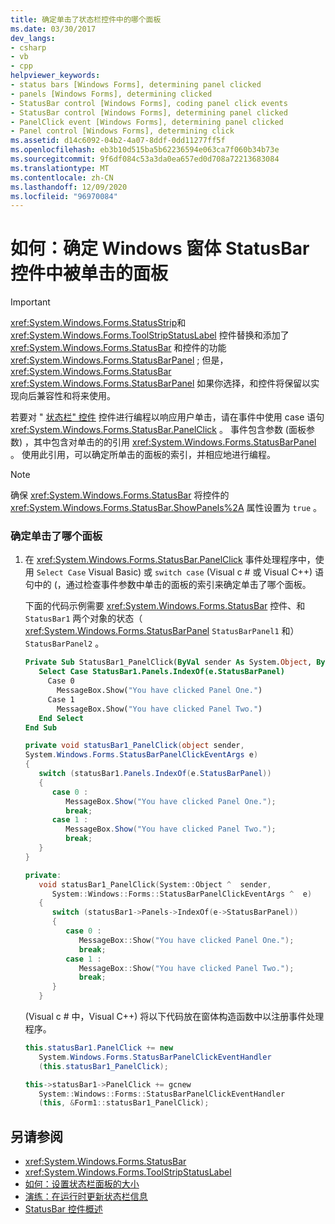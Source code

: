 ```yaml
---
title: 确定单击了状态栏控件中的哪个面板
ms.date: 03/30/2017
dev_langs:
- csharp
- vb
- cpp
helpviewer_keywords:
- status bars [Windows Forms], determining panel clicked
- panels [Windows Forms], determining clicked
- StatusBar control [Windows Forms], coding panel click events
- StatusBar control [Windows Forms], determining panel clicked
- PanelClick event [Windows Forms], determining panel clicked
- Panel control [Windows Forms], determining click
ms.assetid: d14c6092-04b2-4a07-8ddf-0dd11277ff5f
ms.openlocfilehash: eb3b10d515ba5b62236594e063ca7f060b34b73e
ms.sourcegitcommit: 9f6df084c53a3da0ea657ed0d708a72213683084
ms.translationtype: MT
ms.contentlocale: zh-CN
ms.lasthandoff: 12/09/2020
ms.locfileid: "96970084"
---
```

# <a name="how-to-determine-which-panel-in-the-windows-forms-statusbar-control-was-clicked"></a>如何：确定 Windows 窗体 StatusBar 控件中被单击的面板
> [!IMPORTANT]
> <xref:System.Windows.Forms.StatusStrip>和 <xref:System.Windows.Forms.ToolStripStatusLabel> 控件替换和添加了 <xref:System.Windows.Forms.StatusBar> 和控件的功能 <xref:System.Windows.Forms.StatusBarPanel> ; 但是， <xref:System.Windows.Forms.StatusBar> <xref:System.Windows.Forms.StatusBarPanel> 如果你选择，和控件将保留以实现向后兼容性和将来使用。  
  
 若要对 " [状态栏" 控件](statusbar-control-windows-forms.md) 控件进行编程以响应用户单击，请在事件中使用 case 语句 <xref:System.Windows.Forms.StatusBar.PanelClick> 。 事件包含参数 (面板参数) ，其中包含对单击的的引用 <xref:System.Windows.Forms.StatusBarPanel> 。 使用此引用，可以确定所单击的面板的索引，并相应地进行编程。  
  
> [!NOTE]
> 确保 <xref:System.Windows.Forms.StatusBar> 将控件的 <xref:System.Windows.Forms.StatusBar.ShowPanels%2A> 属性设置为 `true` 。  
  
### <a name="to-determine-which-panel-was-clicked"></a>确定单击了哪个面板  
  
1. 在 <xref:System.Windows.Forms.StatusBar.PanelClick> 事件处理程序中，使用 `Select Case` Visual Basic) 或 `switch case` (Visual c # 或 Visual C++) 语句中的 (，通过检查事件参数中单击的面板的索引来确定单击了哪个面板。  
  
     下面的代码示例需要 <xref:System.Windows.Forms.StatusBar> 控件、和 `StatusBar1` 两个对象的状态（ <xref:System.Windows.Forms.StatusBarPanel> `StatusBarPanel1` 和） `StatusBarPanel2` 。  
  
    ```vb  
    Private Sub StatusBar1_PanelClick(ByVal sender As System.Object, ByVal e As System.Windows.Forms.StatusBarPanelClickEventArgs) Handles StatusBar1.PanelClick  
       Select Case StatusBar1.Panels.IndexOf(e.StatusBarPanel)  
         Case 0  
           MessageBox.Show("You have clicked Panel One.")  
         Case 1  
           MessageBox.Show("You have clicked Panel Two.")  
       End Select  
    End Sub  
    ```  
  
    ```csharp  
    private void statusBar1_PanelClick(object sender,
    System.Windows.Forms.StatusBarPanelClickEventArgs e)  
    {  
       switch (statusBar1.Panels.IndexOf(e.StatusBarPanel))  
       {  
          case 0 :  
             MessageBox.Show("You have clicked Panel One.");  
             break;  
          case 1 :  
             MessageBox.Show("You have clicked Panel Two.");  
             break;  
       }  
    }  
    ```  
  
    ```cpp  
    private:  
       void statusBar1_PanelClick(System::Object ^  sender,  
          System::Windows::Forms::StatusBarPanelClickEventArgs ^  e)  
       {  
          switch (statusBar1->Panels->IndexOf(e->StatusBarPanel))  
          {  
             case 0 :  
                MessageBox::Show("You have clicked Panel One.");  
                break;  
             case 1 :  
                MessageBox::Show("You have clicked Panel Two.");  
                break;  
          }  
       }  
    ```  
  
      (Visual c # 中，Visual C++) 将以下代码放在窗体构造函数中以注册事件处理程序。  
  
    ```csharp  
    this.statusBar1.PanelClick += new
       System.Windows.Forms.StatusBarPanelClickEventHandler
       (this.statusBar1_PanelClick);  
    ```  
  
    ```cpp  
    this->statusBar1->PanelClick += gcnew  
       System::Windows::Forms::StatusBarPanelClickEventHandler  
       (this, &Form1::statusBar1_PanelClick);  
    ```  
  
## <a name="see-also"></a>另请参阅

- <xref:System.Windows.Forms.StatusBar>
- <xref:System.Windows.Forms.ToolStripStatusLabel>
- [如何：设置状态栏面板的大小](how-to-set-the-size-of-status-bar-panels.md)
- [演练：在运行时更新状态栏信息](walkthrough-updating-status-bar-information-at-run-time.md)
- [StatusBar 控件概述](statusbar-control-overview-windows-forms.md)
